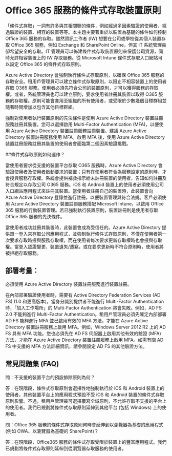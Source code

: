 <properties
	pageTitle="Office 365 服務的條件式存取裝置原則 | Microsoft Azure"
	description="以裝置為基礎的條件如何控制 Office 365 服務存取的詳細資訊。雖然資訊工作者 (IW) 想要在公司或學校從其個人裝置存取 Office 365 服務，例如 Exchange 和 SharePoint Online，但其 IT 系統管理員卻希望安全的存取。IT 管理員可以佈建條件式存取裝置原則來保護公司資源，同時允許相容裝置上的 IW 存取服務。"
	services="active-directory"
	documentationCenter=""
	authors="femila"
	manager="swadhwa"
	editor=""/>

<tags
	ms.service="active-directory"
	ms.workload="identity"
	ms.tgt_pltfrm="na"
	ms.devlang="na"
	ms.topic="article"
	ms.date="09/27/2016"
	ms.author="femila"/>
# Office 365 服務的條件式存取裝置原則

「條件式存取」一詞有許多與其相關聯的條件，例如經過多因素驗證的使用者、經過驗證的裝置、相容的裝置等等。本主題主要著重於以裝置為基礎的條件如何控制 Office 365 服務的存取。雖然資訊工作者 (IW) 想要在公司或學校從其個人裝置存取 Office 365 服務，例如 Exchange 和 SharePoint Online，但其 IT 系統管理員卻希望安全的存取。IT 管理員可以佈建條件式存取裝置原則來保護公司資源，同時允許相容裝置上的 IW 存取服務。從 Microsoft Intune 條件式存取入口網站可以設定 Office 365 的條件式存取原則。

Azure Active Directory 會強制執行條件式存取原則，以確保 Office 365 服務的存取安全。租用戶管理員可以建立條件式存取原則，以阻止不相容裝置上的使用者存取 O365 服務。使用者必須先符合公司的裝置原則，才可以獲得服務的存取權。或者，系統管理員也可以建立原則，要求使用者註冊其裝置以取得 O365 服務的存取權。原則可能會套用至組織的所有使用者，或受限於少數幾個目標群組並隨著時間增加以包含其他目標群組。

強制對使用者執行裝置原則的先決條件是使用 Azure Active Directory 裝置註冊服務註冊其裝置。您可以選擇啟用 Multi-Factor Authentication (MFA)，以便使用 Azure Active Directory 裝置註冊服務註冊裝置。建議 Azure Active Directory 裝置註冊服務使用 MFA。啟用 MFA 後，使用 Azure Active Directory 裝置註冊服務註冊其裝置的使用者會面臨第二個因素驗證挑戰。

##條件式存取原則如何運作？

當使用者要求從支援的裝置平台存取 O365 服務時，Azure Active Directory 會驗證使用者及使用者啟動要求的裝置；只有在使用者符合為服務設定的原則時，才會授與服務存取權。系統會提供補救指示給未註冊裝置的使用者，告知如何註冊及符合規定以存取公司 O365 服務。iOS 和 Android 裝置上的使用者必須使用公司入口網站應用程式來註冊其裝置。當使用者註冊自己的裝置時，此裝置會向 Azure Active Directory 登錄並進行註冊，以便裝置管理與符合法規。客戶必須使用 Azure Active Directory 裝置註冊服務搭配 Microsoft Intune，以啟用 Office 365 服務的行動裝置管理。若已強制執行裝置原則，裝置註冊則是使用者存取 Office 365 服務的先決條件。

當使用者成功註冊其裝置時，此裝置會成為受信任的。Azure Active Directory 提供單一登入來存取公司應用程式，並強制執行條件式存取原則，不僅在使用者第一次要求存取時授與服務存取權，而在使用者每次要求更新存取權時也會授與存取權。當登入認證變更、裝置遺失/遭竊，或在要求更新時不符合原則時，使用者將被拒絕存取服務。

## 部署考量︰
必須使用 Azure Active Directory 裝置註冊服務進行裝置註冊。

在內部部署驗證使用者時，需要有 Active Directory Federation Services (AD FS) (1.0 和更高版本)。當身分識別提供者不能進行 Multi-Factor Authentication 時，「加入工作場所」的 Multi-Factor Authentication 將會失敗。例如，AD FS 2.0 不能夠進行 Multi-Factor Authentication。租用戶管理員必須先確定內部部署 AD FS 能夠進行 MFA 並已啟用有效的 MFA 方法，才能在 Azure Active Directory 裝置註冊服務上啟用 MFA。例如，Windows Server 2012 R2 上的 AD FS 具有 MFA 功能。您也必須先在 AD FS 伺服器上啟用其他有效的驗證 (MFA) 方法，才能在 Azure Active Directory 裝置註冊服務上啟用 MFA。如需有關 AD FS 中支援的 MFA 方法詳細資訊，請參閱設定 AD FS 的其他驗證方法。

## 常見問題集 (FAQ)

問：不支援的裝置平台的預設排除原則為何？

答：在現階段，條件式存取原則會選擇性地強制執行於 iOS 和 Android 裝置上的使用者。其他裝置平台上的應用程式預設不受 iOS 和 Android 裝置的條件式存取原則影響。不過，租用戶管理員可選擇覆寫全域原則，不允許存取不支援的平台上的使用者。我們已規劃將條件式存取原則延伸到其他平台 (包括 Windows) 上的使用者。

問：Office 365 服務的條件式存取原則何時會延伸到以瀏覽器為基礎的應用程式 (例如 OWA、以瀏覽器為基礎的 SharePoint)？

答：在現階段，Office365 服務的條件式存取受限於裝置上的豐富應用程式。我們已規劃將條件式存取原則延伸到從瀏覽器存取服務的使用者。

<!---HONumber=AcomDC_0928_2016-->